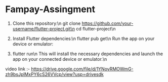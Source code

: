 # Fampay-Assingment

1. Clone this repository:\n
git clone https://github.com/your-username/flutter-project.git\n
cd flutter-project\n

2. Install Flutter dependencies:\n
flutter pub get\n
Run the app on your device or emulator:

3. flutter run\n
This will install the necessary dependencies and launch the app on your connected device or emulator.\n

video link :- https://drive.google.com/file/d/1YNovRMOWmG-zh9bsJplMxPY6cS26VVcp/view?usp=drivesdk
